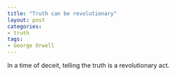 ```yaml
---
title: "Truth can be revolutionary"
layout: post
categories:
- truth
tags:
- George Orwell
---
```


In a time of deceit, telling the truth is a revolutionary act.